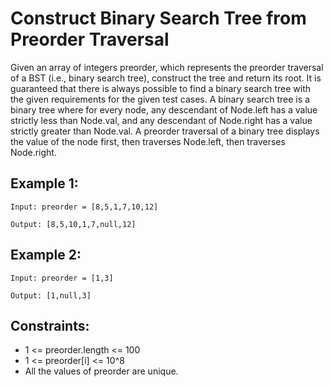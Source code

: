 # Construct Binary Search Tree from Preorder Traversal
Given an array of integers preorder, which represents the preorder traversal of a BST (i.e., binary search tree), construct the tree and return its root.
It is guaranteed that there is always possible to find a binary search tree with the given requirements for the given test cases.
A binary search tree is a binary tree where for every node, any descendant of Node.left has a value strictly less than Node.val, and any descendant of Node.right has a value strictly greater than Node.val.
A preorder traversal of a binary tree displays the value of the node first, then traverses Node.left, then traverses Node.right.



## Example 1:

`Input: preorder = [8,5,1,7,10,12]`

`Output: [8,5,10,1,7,null,12]`



## Example 2:

`Input: preorder = [1,3]`

`Output: [1,null,3]`
 

## Constraints:
- 1 <= preorder.length <= 100
- 1 <= preorder[i] <= 10^8
- All the values of preorder are unique.
